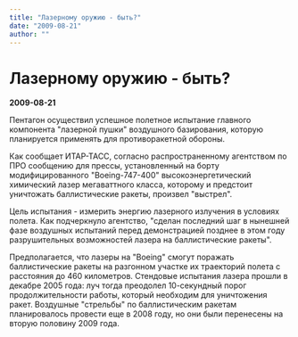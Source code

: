 ```yaml
---
title: "Лазерному оружию - быть?"
date: "2009-08-21"
author: ""
---
```


# Лазерному оружию - быть?

**2009-08-21** 

Пентагон осуществил успешное полетное испытание главного компонента "лазерной пушки" воздушного базирования, которую планируется применять для противоракетной обороны.

Как сообщает ИТАР-ТАСС, согласно распространенному агентством по ПРО сообщению для прессы, установленный на борту модифицированного "Boeing-747-400" высокоэнергетический химический лазер мегаваттного класса, которому и предстоит уничтожать баллистические ракеты, произвел "выстрел".

Цель испытания - измерить энергию лазерного излучения в условиях полета. Как подчеркнуло агентство, "сделан последний шаг в нынешней фазе воздушных испытаний перед демонстрацией позднее в этом году разрушительных возможностей лазера на баллистические ракеты".

Предполагается, что лазеры на "Boeing" смогут поражать баллистические ракеты на разгонном участке их траекторий полета с расстояния до 460 километров. Стендовые испытания лазера прошли в декабре 2005 года: луч тогда преодолел 10-секундный порог продолжительности работы, который необходим для уничтожения ракет. Воздушные "стрельбы" по баллистическим ракетам планировалось провести еще в 2008 году, но они были перенесены на вторую половину 2009 года.